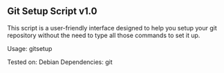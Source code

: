 ## Git Setup Script v1.0
This script is a user-friendly interface designed to help you setup your git repository without the need to type all those commands to set it up.

Usage: gitsetup

Tested on: Debian
Dependencies: git